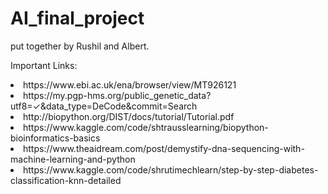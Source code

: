 # AI_final_project
put together by Rushil and Albert. 

Important Links: 
<li>https://www.ebi.ac.uk/ena/browser/view/MT926121
<li>https://my.pgp-hms.org/public_genetic_data?utf8=✓&data_type=DeCode&commit=Search
<li>http://biopython.org/DIST/docs/tutorial/Tutorial.pdf
<li>https://www.kaggle.com/code/shtrausslearning/biopython-bioinformatics-basics
<li>https://www.theaidream.com/post/demystify-dna-sequencing-with-machine-learning-and-python
<li>https://www.kaggle.com/code/shrutimechlearn/step-by-step-diabetes-classification-knn-detailed
